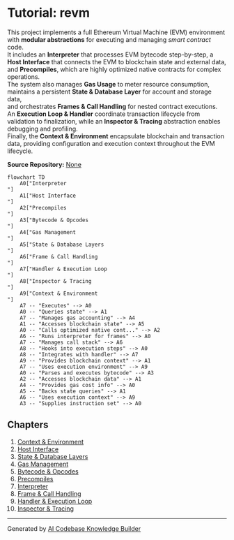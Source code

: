 # Tutorial: revm

This project implements a full Ethereum Virtual Machine (EVM) environment with **modular abstractions** for executing and managing *smart contract* code.  
It includes an **Interpreter** that processes EVM bytecode step-by-step, a **Host Interface** that connects the EVM to blockchain state and external data,  
and **Precompiles**, which are highly optimized native contracts for complex operations.  
The system also manages **Gas Usage** to meter resource consumption, maintains a persistent **State & Database Layer** for account and storage data,  
and orchestrates **Frames & Call Handling** for nested contract executions.  
An **Execution Loop & Handler** coordinate transaction lifecycle from validation to finalization, while an **Inspector & Tracing** abstraction enables debugging and profiling.  
Finally, the **Context & Environment** encapsulate blockchain and transaction data, providing configuration and execution context throughout the EVM lifecycle.


**Source Repository:** [None](None)

```mermaid
flowchart TD
    A0["Interpreter
"]
    A1["Host Interface
"]
    A2["Precompiles
"]
    A3["Bytecode & Opcodes
"]
    A4["Gas Management
"]
    A5["State & Database Layers
"]
    A6["Frame & Call Handling
"]
    A7["Handler & Execution Loop
"]
    A8["Inspector & Tracing
"]
    A9["Context & Environment
"]
    A7 -- "Executes" --> A0
    A0 -- "Queries state" --> A1
    A7 -- "Manages gas accounting" --> A4
    A1 -- "Accesses blockchain state" --> A5
    A0 -- "Calls optimized native cont..." --> A2
    A6 -- "Runs interpreter for frames" --> A0
    A7 -- "Manages call stack" --> A6
    A8 -- "Hooks into execution steps" --> A0
    A8 -- "Integrates with handler" --> A7
    A9 -- "Provides blockchain context" --> A1
    A7 -- "Uses execution environment" --> A9
    A0 -- "Parses and executes bytecode" --> A3
    A2 -- "Accesses blockchain data" --> A1
    A4 -- "Provides gas cost info" --> A0
    A5 -- "Backs state queries" --> A1
    A6 -- "Uses execution context" --> A9
    A3 -- "Supplies instruction set" --> A0
```

## Chapters

1. [Context & Environment
](01_context___environment_.md)
2. [Host Interface
](02_host_interface_.md)
3. [State & Database Layers
](03_state___database_layers_.md)
4. [Gas Management
](04_gas_management_.md)
5. [Bytecode & Opcodes
](05_bytecode___opcodes_.md)
6. [Precompiles
](06_precompiles_.md)
7. [Interpreter
](07_interpreter_.md)
8. [Frame & Call Handling
](08_frame___call_handling_.md)
9. [Handler & Execution Loop
](09_handler___execution_loop_.md)
10. [Inspector & Tracing
](10_inspector___tracing_.md)


---

Generated by [AI Codebase Knowledge Builder](https://github.com/The-Pocket/Tutorial-Codebase-Knowledge)